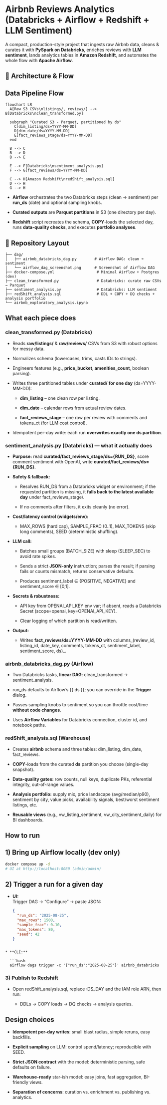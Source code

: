 Airbnb Reviews Analytics (Databricks + Airflow + Redshift + LLM Sentiment)
==========================================================================

A compact, production-style project that ingests raw Airbnb data, cleans & curates it with **PySpark on Databricks**, enriches reviews with **LLM sentiment**, lands analytics tables in **Amazon Redshift**, and automates the whole flow with **Apache Airflow**.

🧭 Architecture & Flow
-------------------

## Data Pipeline Flow

```mermaid
flowchart LR
  A[Raw S3 CSVs\nlistings/, reviews/] --> B[Databricks\nclean_transformed.py]

  subgraph "Curated S3 - Parquet, partitioned by ds"
    C[dim_listing/ds=YYYY-MM-DD]
    D[dim_date/ds=YYYY-MM-DD]
    E[fact_reviews_stage/ds=YYYY-MM-DD]
  end

  B --> C
  B --> D
  B --> E

  E --> F[Databricks\nsentiment_analysis.py]
  F --> G[fact_reviews/ds=YYYY-MM-DD]

  C --> H[Amazon Redshift\nredShift_analysis.sql]
  D --> H
  G --> H
```

*   **Airflow** orchestrates the two Databricks steps (clean → sentiment) per **run\_ds** (date) and optional sampling knobs.
    
*   **Curated outputs** are **Parquet partitions** in S3 (one directory per day).
    
*   **Redshift** script recreates the schema, **COPY**\-loads the selected day, runs **data-quality checks**, and executes **portfolio analyses**.
    

📁 Repository Layout
-----------------

```mermaid
├── dag/
│   ├── airbnb_databricks_dag.py        # Airflow DAG: clean ➜ sentiment
│   └── airflow_dag_screenshot.png      # Screenshot of Airflow DAG
├── docker-compose.yml                   # Minimal Airflow + Postgres (dev)
├── clean_transformed.py                 # Databricks: curate raw CSVs → Parquet
├── sentiment_analysis.py                # Databricks: LLM sentiment
├── redShift_analysis.sql                # DDL + COPY + DQ checks + analysis portfolio
└── airbnb_exploratory_analysis.ipynb   
 ``` 

What each piece does 
----------------------------------

### clean\_transformed.py (Databricks)

*   Reads **raw/listings/** & **raw/reviews/** CSVs from S3 with robust options for messy data.
    
*   Normalizes schema (lowercases, trims, casts IDs to strings).
    
*   Engineers features (e.g., **price\_bucket**, **amenities\_count**, boolean parsing).
    
*   Writes three partitioned tables under **curated/** **for one day** (ds=YYYY-MM-DD):
    
    *   **dim\_listing** – one clean row per listing.
        
    *   **dim\_date** – calendar rows from actual review dates.
        
    *   **fact\_reviews\_stage** – one row per review with comments and tokens\_ct (for LLM cost control).
        
*   Idempotent per-day write: each run **overwrites exactly one ds partition**.
    



### sentiment\_analysis.py (Databricks) — **what it actually does**

*   **Purpose:** read **curated/fact\_reviews\_stage/ds={RUN\_DS}**, score comment sentiment with OpenAI, write **curated/fact\_reviews/ds={RUN\_DS}**.
    
*   **Safety & fallback:**
    
    *   Resolves RUN\_DS from a Databricks widget or environment; if the requested partition is missing, it **falls back to the latest available day** under fact\_reviews\_stage/.
        
    *   If no comments after filters, it exits cleanly (no error).
        
*   **Cost/latency control (widgets/env):**
    
    *   MAX\_ROWS (hard cap), SAMPLE\_FRAC (0..1), MAX\_TOKENS (skip long comments), SEED (deterministic shuffling).
        
*   **LLM call:**
    
    *   Batches small groups (BATCH\_SIZE) with sleep (SLEEP\_SEC) to avoid rate spikes.
        
    *   Sends a strict **JSON-only** instruction; parses the result; if parsing fails or counts mismatch, returns conservative defaults.
        
    *   Produces sentiment\_label ∈ {POSITIVE, NEGATIVE} and sentiment\_score ∈ \[0,1\].
        
*   **Secrets & robustness:**
    
    *   API key from OPENAI\_API\_KEY env var; if absent, reads a Databricks Secret (scope=openai, key=OPENAI\_API\_KEY).
        
    *   Clear logging of which partition is read/written.
        
*   **Output:**
    
    *   Writes **fact\_reviews/ds=YYYY-MM-DD** with columns_(review\_id, listing\_id, date\_key, comments, tokens\_ct, sentiment\_label, sentiment\_score, ds)_.
        



### airbnb\_databricks\_dag.py (Airflow)

*   Two Databricks tasks, **linear DAG**: clean\_transformed → sentiment\_analysis.
    
*   run\_ds defaults to Airflow’s {{ ds }}; you can override in the **Trigger** dialog.
    
*   Passes sampling knobs to sentiment so you can throttle cost/time **without code changes**.
    
*   Uses **Airflow Variables** for Databricks connection, cluster id, and notebook paths.
    

### redShift\_analysis.sql (Warehouse)

*   Creates **airbnb** schema and three tables: dim\_listing, dim\_date, fact\_reviews.
    
*   **COPY**\-loads from the curated **ds** partition you choose (single-day snapshot).
    
*   **Data-quality gates:** row counts, null keys, duplicate PKs, referential integrity, out-of-range values.
    
*   **Analysis portfolio:** supply mix, price landscape (avg/median/p90), sentiment by city, value picks, availability signals, best/worst sentiment listings, etc.
    
*   **Reusable views** (e.g., vw\_listing\_sentiment, vw\_city\_sentiment\_daily) for BI dashboards.

    

How to run 
------------------------

## 1) Bring up Airflow locally (dev only)
```bash
docker compose up -d
# UI at http://localhost:8080 (admin/admin) 
```

## 2) Trigger a run for a given day
* **UI:**  
  Trigger DAG → “Configure” → paste JSON:

  ```json
  {
    "run_ds": "2025-08-25",
    "max_rows": 1500,
    "sample_frac": 0.10,
    "max_tokens": 80,
    "seed": 42
  }
```
    
* **CLI:**

  ```bash
  airflow dags trigger -c '{"run_ds":"2025-08-25"}' airbnb_databricks
```

### 3) Publish to Redshift

*   Open redShift\_analysis.sql, replace :DS\_DAY and the IAM role ARN, then run:
    
    *   DDLs → COPY loads → DQ checks → analysis queries.
        

Design choices 
----------------------------------------

*   **Idempotent per-day writes**: small blast radius, simple reruns, easy backfills.
    
*   **Explicit sampling** on LLM: control spend/latency; reproducible with SEED.
    
*   **Strict JSON contract** with the model: deterministic parsing, safe defaults on failure.
    
*   **Warehouse-ready** star-ish model: easy joins, fast aggregation, BI-friendly views.
    
*   **Separation of concerns**: curation vs. enrichment vs. publishing vs. analytics.
    

    

